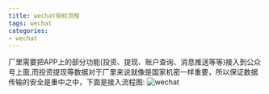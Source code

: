 ```yaml
---
title: wechat授权流程
tags: wechat
categories:
- wechat
---
```

厂里需要把APP上的部分功能(投资、提现、账户查询、消息推送等等)接入到公众号上面,而投资提现等数据对于厂里来说就像是国家机密一样重要<!--more-->，所以保证数据传输的安全是重中之中，下面是接入流程图:
![wechat](https://wx3.sinaimg.cn/mw1024/93e5a6afgy1fndmp6vny1j21kw2n3k4q.jpg)